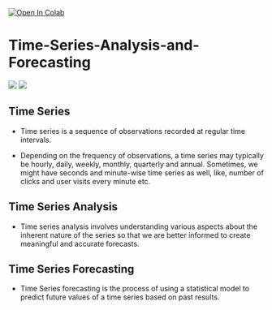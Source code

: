 [![Open In Colab](https://colab.research.google.com/assets/colab-badge.svg)](https://colab.research.google.com/drive/1lne6qWnN4Ox23jA1gMjz9e9id9jl9aF3?usp=sharing)
# Time-Series-Analysis-and-Forecasting
[![](https://img.shields.io/github/license/sourcerer-io/hall-of-fame.svg?colorB=ff0001)](LICENSE)  [![](https://img.shields.io/badge/Piyush-Sharma-brightgreen.svg?colorB=ff0001)](https://www.linkedin.com/in/piyushsharma9323/)
## Time Series
* Time series is a sequence of observations recorded at regular time intervals.

* Depending on the frequency of observations, a time series may typically be hourly, daily, weekly, monthly, quarterly and annual. Sometimes, we might have seconds and minute-wise time series as well, like, number of clicks and user visits every minute etc.

## Time Series Analysis
* Time series analysis involves understanding various aspects about the inherent nature of the series so that we are better informed to create meaningful and accurate forecasts.

## Time Series Forecasting
* Time Series forecasting is the process of using a statistical model to predict future values of a time series based on past results.
